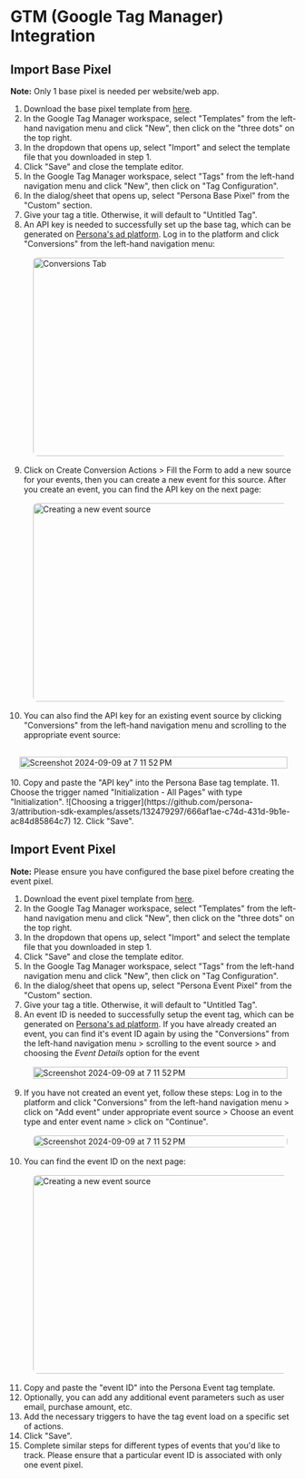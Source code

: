 # GTM (Google Tag Manager) Integration

## Import Base Pixel

**Note:** Only 1 base pixel is needed per website/web app.

1. Download the base pixel template from [here](https://cdn.persona3.tech/assets/files/persona-base-pixel-template.tpl).
2. In the Google Tag Manager workspace, select "Templates" from the left-hand navigation menu and click "New", then click on the "three dots" on the top right.
3. In the dropdown that opens up, select "Import" and select the template file that you downloaded in step 1.
4. Click "Save" and close the template editor.
5. In the Google Tag Manager workspace, select "Tags" from the left-hand navigation menu and click "New", then click on "Tag Configuration".
6. In the dialog/sheet that opens up, select "Persona Base Pixel" from the "Custom" section.
7. Give your tag a title. Otherwise, it will default to "Untitled Tag".
8. An API key is needed to successfully set up the base tag, which can be generated on [Persona's ad platform](https://ads.persona3.io/conversions "Persona's ad platform"). Log in to the platform and click "Conversions" from the left-hand navigation menu: <div style="display: flex; justify-content:center; items:center; padding:16px;"><img style="border-radius: 8px;" src="https://github.com/user-attachments/assets/dfa286ae-64dc-4237-80b3-5cddbe991202" alt="Conversions Tab" width="800" height="350"/></div>
9. Click on Create Conversion Actions > Fill the Form to add a new source for your events, then you can create a new event for this source. After you create an event, you can find the API key on the next page:    
    <div style="display: flex; justify-content:center; items:center; padding:16px;">
      <img style="border-radius: 8px;" src="https://github.com/user-attachments/assets/c42ae357-afca-42ed-a4e3-680681f1b81f" alt="Creating a new event source" width="800" height="350"/>
    </div>
10. You can also find the API key for an existing event source by clicking "Conversions" from the left-hand navigation menu and scrolling to the appropriate event source:
  <div style="display: flex; justify-content:center; items:center; padding:16px;"><img width="100%" alt="Screenshot 2024-09-09 at 7 11 52 PM" src="https://github.com/user-attachments/assets/24d0ad8f-30c8-4a63-9d01-604f96e106e8" /> </div>
10. Copy and paste the "API key" into the Persona Base tag template.
11. Choose the trigger named "Initialization - All Pages" with type "Initialization".
    ![Choosing a trigger](https://github.com/persona-3/attribution-sdk-examples/assets/132479297/666af1ae-c74d-431d-9b1e-ac84d85864c7)
12. Click "Save".


## Import Event Pixel

**Note:** Please ensure you have configured the base pixel before creating the event pixel.

1. Download the event pixel template from [here](https://cdn.persona3.tech/assets/files/persona-event-pixel-template.tpl).
2. In the Google Tag Manager workspace, select "Templates" from the left-hand navigation menu and click "New", then click on the "three dots" on the top right.
3. In the dropdown that opens up, select "Import" and select the template file that you downloaded in step 1.
4. Click "Save" and close the template editor.
5. In the Google Tag Manager workspace, select "Tags" from the left-hand navigation menu and click "New", then click on "Tag Configuration".
6. In the dialog/sheet that opens up, select "Persona Event Pixel" from the "Custom" section.
7. Give your tag a title. Otherwise, it will default to "Untitled Tag".
8. An event ID is needed to successfully setup the event tag, which can be generated on [Persona's ad platform](https://ads.persona3.io/conversions "Persona's adx platform"). If you have already created an event, you can find it's event ID again by using the "Conversions" from the left-hand navigation menu > scrolling to the event source > and choosing the *Event Details* option for the event <div style="display: flex; justify-content:center; items:center; padding:16px;"><img width="100%" alt="Screenshot 2024-09-09 at 7 11 52 PM" src="https://github.com/user-attachments/assets/181dce35-c447-4107-8223-20a83d6e911e"/></div>
9. If you have not created an event yet, follow these steps: Log in to the platform and click "Conversions" from the left-hand navigation menu > click on "Add event" under appropriate event source > Choose an event type and enter event name > click on "Continue". <div style="display: flex; justify-content:center; items:center; padding:16px;"><img style="border-radius: 8px;"  width="100%" alt="Screenshot 2024-09-09 at 7 11 52 PM" src="https://github.com/user-attachments/assets/64fa16c5-9831-411a-932e-82f907d05cc9"/></div> 
10. You can find the event ID on the next page: <div style="display: flex; justify-content:center; items:center; padding:16px;"> <img style="border-radius: 8px;" src="https://github.com/user-attachments/assets/c42ae357-afca-42ed-a4e3-680681f1b81f" alt="Creating a new event source" width="800" height="350"/></div>
11. Copy and paste the "event ID" into the Persona Event tag template.
12. Optionally, you can add any additional event parameters such as user email, purchase amount, etc.
13. Add the necessary triggers to have the tag event load on a specific set of actions.
14. Click "Save".
15. Complete similar steps for different types of events that you'd like to track. Please ensure that a particular event ID is associated with only one event pixel.

